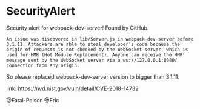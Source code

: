 # SecurityAlert
Security alert for webpack-dev-server! Found by GitHub.

`An issue was discovered in lib/Server.js in webpack-dev-server before 3.1.11. Attackers are able to steal developer's code because the origin of requests is not checked by the WebSocket server, which is used for HMR (Hot Module Replacement). Anyone can receive the HMR message sent by the WebSocket server via a ws://127.0.0.1:8080/ connection from any origin.`

So please replaced webpack-dev-server version to bigger than 3.1.11. 

link: https://nvd.nist.gov/vuln/detail/CVE-2018-14732

@Fatal-Poison @Eric
